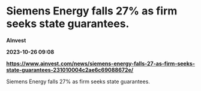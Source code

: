 # Siemens Energy falls 27% as firm seeks state guarantees.
**AInvest**

**2023-10-26 09:08**

**https://www.ainvest.com/news/siemens-energy-falls-27-as-firm-seeks-state-guarantees-231010004c2ae6c69088672e/**

Siemens Energy falls 27% as firm seeks state guarantees.